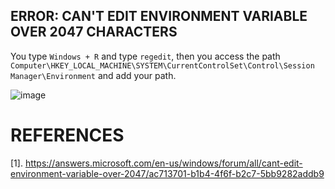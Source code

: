 ## ERROR: CAN'T EDIT ENVIRONMENT VARIABLE OVER 2047 CHARACTERS

You type `Windows + R` and type `regedit`, then you access the path `Computer\HKEY_LOCAL_MACHINE\SYSTEM\CurrentControlSet\Control\Session Manager\Environment` and add your path.

![image](https://github.com/Clapboiz/Set-up-Tool-App/assets/112185647/afa545ef-80ce-4caa-a09f-83b695709bb8)

# REFERENCES
[1]. https://answers.microsoft.com/en-us/windows/forum/all/cant-edit-environment-variable-over-2047/ac713701-b1b4-4f6f-b2c7-5bb9282addb9

